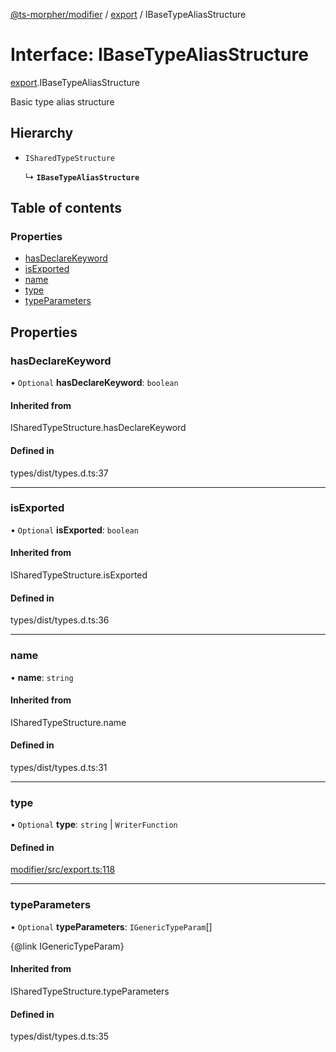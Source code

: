 [@ts-morpher/modifier](../README.md) / [export](../modules/export.md) / IBaseTypeAliasStructure

# Interface: IBaseTypeAliasStructure

[export](../modules/export.md).IBaseTypeAliasStructure

Basic type alias structure

## Hierarchy

- `ISharedTypeStructure`

  ↳ **`IBaseTypeAliasStructure`**

## Table of contents

### Properties

- [hasDeclareKeyword](export.IBaseTypeAliasStructure.md#hasdeclarekeyword)
- [isExported](export.IBaseTypeAliasStructure.md#isexported)
- [name](export.IBaseTypeAliasStructure.md#name)
- [type](export.IBaseTypeAliasStructure.md#type)
- [typeParameters](export.IBaseTypeAliasStructure.md#typeparameters)

## Properties

### hasDeclareKeyword

• `Optional` **hasDeclareKeyword**: `boolean`

#### Inherited from

ISharedTypeStructure.hasDeclareKeyword

#### Defined in

types/dist/types.d.ts:37

___

### isExported

• `Optional` **isExported**: `boolean`

#### Inherited from

ISharedTypeStructure.isExported

#### Defined in

types/dist/types.d.ts:36

___

### name

• **name**: `string`

#### Inherited from

ISharedTypeStructure.name

#### Defined in

types/dist/types.d.ts:31

___

### type

• `Optional` **type**: `string` \| `WriterFunction`

#### Defined in

[modifier/src/export.ts:118](https://github.com/linbudu599/morpher/blob/25ef250/packages/modifier/src/export.ts#L118)

___

### typeParameters

• `Optional` **typeParameters**: `IGenericTypeParam`[]

{@link IGenericTypeParam}

#### Inherited from

ISharedTypeStructure.typeParameters

#### Defined in

types/dist/types.d.ts:35
